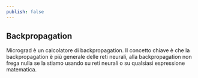 ```yaml
---
publish: false
---
```


## Backpropagation
Micrograd è un calcolatore di backpropagation.
Il concetto chiave è che la backpropagation è più generale delle reti neurali, alla backpropagation non frega nulla se la stiamo usando su reti neurali o su qualsiasi espressione matematica.